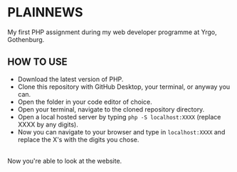 # **PLAINNEWS**

My first PHP assignment during my web developer programme at Yrgo, Gothenburg.



## **HOW TO USE**

- Download the latest version of PHP.
- Clone this repository with GitHub Desktop, your terminal, or anyway you can.
- Open the folder in your code editor of choice.
- Open your terminal, navigate to the cloned repository directory.
- Open a local hosted server by typing ```php -S localhost:XXXX``` (replace XXXX by any digits).
- Now you can navigate to your browser and type in ```localhost:XXXX``` and replace the X's with the digits you chose. 
<br>
Now you're able to look at the website. 

